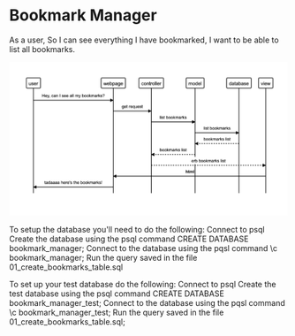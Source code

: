 # Bookmark Manager

As a user,
So I can see everything I have bookmarked,
I want to be able to list all bookmarks.

![Bookmark Manager domain model](./diagram.png)



To setup the database you'll need to do the following:
Connect to psql
Create the database using the psql command CREATE DATABASE bookmark_manager;
Connect to the database using the pqsl command \c bookmark_manager;
Run the query saved in the file 01_create_bookmarks_table.sql

To set up your test database do the following: 
Connect to psql
Create the test database using the psql command CREATE DATABASE bookmark_manager_test;
Connect to the database using the pqsl command \c bookmark_manager_test;
Run the query saved in the file 01_create_bookmarks_table.sql;
